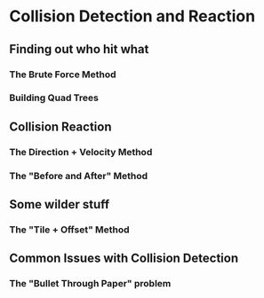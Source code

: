 Collision Detection and Reaction
=================================

Finding out who hit what
------------------------

### The Brute Force Method

### Building Quad Trees

Collision Reaction
--------------------

### The Direction + Velocity Method
<!-- A-la mario, you get inside a block, and react according to where the character is going-->

### The "Before and After" Method
<!-- Snapshot before and after updating, react accordingly, allows for more advanced stuff -->

Some wilder stuff
-------------------

### The "Tile + Offset" Method
<!-- Useful for games like pacman, check the direction where you are going using the offset, if the next cell is a wall, react -->

Common Issues with Collision Detection
----------------------------------------

### The "Bullet Through Paper" problem
